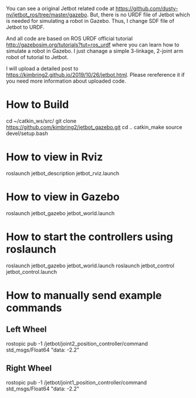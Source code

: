 You can see a original Jetbot related code at https://github.com/dusty-nv/jetbot_ros/tree/master/gazebo. But, there is no URDF file of Jetbot which is needed for simulating a robot in Gazebo. Thus, I change SDF file of Jetbot to URDF. 

And all code are based on ROS URDF official tutorial http://gazebosim.org/tutorials?tut=ros_urdf where you can learn how to simulate a robot in Gazebo. I just chanage a simple 3-linkage, 2-joint arm robot of tutorial to Jetbot. 

I will upload a detailed post to https://kimbring2.github.io/2019/10/26/jetbot.html. Please rereference it if you need more information about uploaded code. 

# How to Build
cd ~/catkin_ws/src/
git clone https://github.com/kimbring2/jetbot_gazebo.git
cd ..
catkin_make
source devel/setup.bash

# How to view in Rviz
roslaunch jetbot_description jetbot_rviz.launch

# How to view in Gazebo
roslaunch jetbot_gazebo jetbot_world.launch

# How to start the controllers using roslaunch
roslaunch jetbot_gazebo jetbot_world.launch
roslaunch jetbot_control jetbot_control.launch

# How to manually send example commands
## Left Wheel 
rostopic pub -1 /jetbot/joint2_position_controller/command std_msgs/Float64 "data: -2.2"

## Right Wheel 
rostopic pub -1 /jetbot/joint1_position_controller/command std_msgs/Float64 "data: -2.2"

